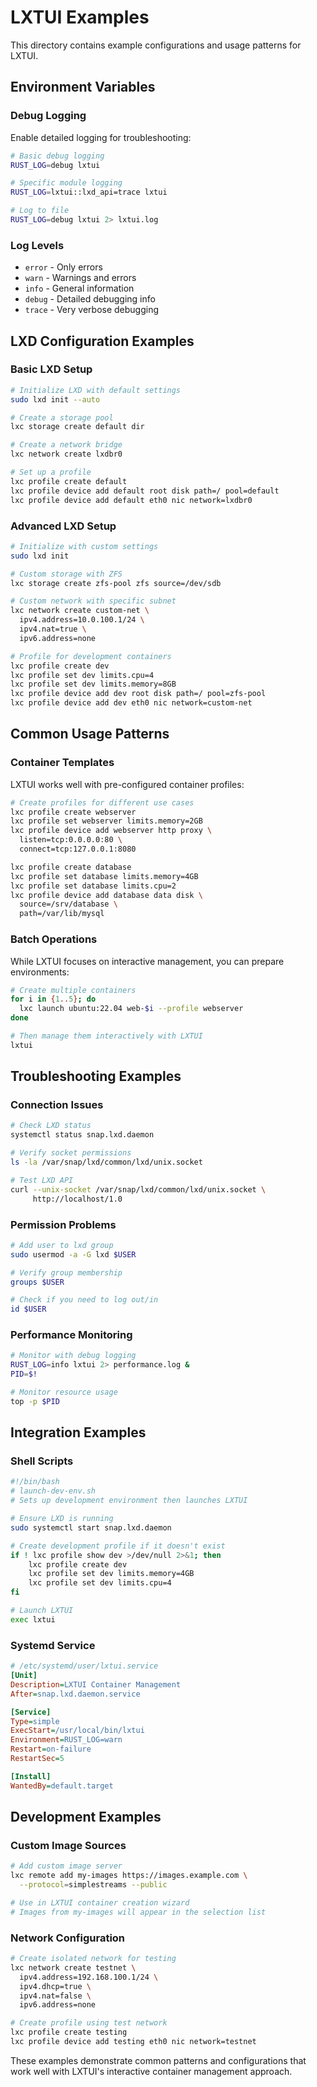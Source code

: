 # LXTUI Examples

This directory contains example configurations and usage patterns for LXTUI.

## Environment Variables

### Debug Logging

Enable detailed logging for troubleshooting:

```bash
# Basic debug logging
RUST_LOG=debug lxtui

# Specific module logging
RUST_LOG=lxtui::lxd_api=trace lxtui

# Log to file
RUST_LOG=debug lxtui 2> lxtui.log
```

### Log Levels

- `error` - Only errors
- `warn` - Warnings and errors  
- `info` - General information
- `debug` - Detailed debugging info
- `trace` - Very verbose debugging

## LXD Configuration Examples

### Basic LXD Setup

```bash
# Initialize LXD with default settings
sudo lxd init --auto

# Create a storage pool
lxc storage create default dir

# Create a network bridge
lxc network create lxdbr0

# Set up a profile
lxc profile create default
lxc profile device add default root disk path=/ pool=default
lxc profile device add default eth0 nic network=lxdbr0
```

### Advanced LXD Setup

```bash
# Initialize with custom settings
sudo lxd init

# Custom storage with ZFS
lxc storage create zfs-pool zfs source=/dev/sdb

# Custom network with specific subnet
lxc network create custom-net \
  ipv4.address=10.0.100.1/24 \
  ipv4.nat=true \
  ipv6.address=none

# Profile for development containers
lxc profile create dev
lxc profile set dev limits.cpu=4
lxc profile set dev limits.memory=8GB
lxc profile device add dev root disk path=/ pool=zfs-pool
lxc profile device add dev eth0 nic network=custom-net
```

## Common Usage Patterns

### Container Templates

LXTUI works well with pre-configured container profiles:

```bash
# Create profiles for different use cases
lxc profile create webserver
lxc profile set webserver limits.memory=2GB
lxc profile device add webserver http proxy \
  listen=tcp:0.0.0.0:80 \
  connect=tcp:127.0.0.1:8080

lxc profile create database  
lxc profile set database limits.memory=4GB
lxc profile set database limits.cpu=2
lxc profile device add database data disk \
  source=/srv/database \
  path=/var/lib/mysql
```

### Batch Operations

While LXTUI focuses on interactive management, you can prepare environments:

```bash
# Create multiple containers
for i in {1..5}; do
  lxc launch ubuntu:22.04 web-$i --profile webserver
done

# Then manage them interactively with LXTUI
lxtui
```

## Troubleshooting Examples

### Connection Issues

```bash
# Check LXD status
systemctl status snap.lxd.daemon

# Verify socket permissions
ls -la /var/snap/lxd/common/lxd/unix.socket

# Test LXD API
curl --unix-socket /var/snap/lxd/common/lxd/unix.socket \
     http://localhost/1.0
```

### Permission Problems

```bash
# Add user to lxd group
sudo usermod -a -G lxd $USER

# Verify group membership
groups $USER

# Check if you need to log out/in
id $USER
```

### Performance Monitoring

```bash
# Monitor with debug logging
RUST_LOG=info lxtui 2> performance.log &
PID=$!

# Monitor resource usage
top -p $PID
```

## Integration Examples

### Shell Scripts

```bash
#!/bin/bash
# launch-dev-env.sh
# Sets up development environment then launches LXTUI

# Ensure LXD is running
sudo systemctl start snap.lxd.daemon

# Create development profile if it doesn't exist
if ! lxc profile show dev >/dev/null 2>&1; then
    lxc profile create dev
    lxc profile set dev limits.memory=4GB
    lxc profile set dev limits.cpu=4
fi

# Launch LXTUI
exec lxtui
```

### Systemd Service

```ini
# /etc/systemd/user/lxtui.service
[Unit]
Description=LXTUI Container Management
After=snap.lxd.daemon.service

[Service]
Type=simple
ExecStart=/usr/local/bin/lxtui
Environment=RUST_LOG=warn
Restart=on-failure
RestartSec=5

[Install]
WantedBy=default.target
```

## Development Examples

### Custom Image Sources

```bash
# Add custom image server
lxc remote add my-images https://images.example.com \
  --protocol=simplestreams --public

# Use in LXTUI container creation wizard
# Images from my-images will appear in the selection list
```

### Network Configuration

```bash
# Create isolated network for testing
lxc network create testnet \
  ipv4.address=192.168.100.1/24 \
  ipv4.dhcp=true \
  ipv4.nat=false \
  ipv6.address=none

# Create profile using test network
lxc profile create testing
lxc profile device add testing eth0 nic network=testnet
```

These examples demonstrate common patterns and configurations that work well with LXTUI's interactive container management approach.